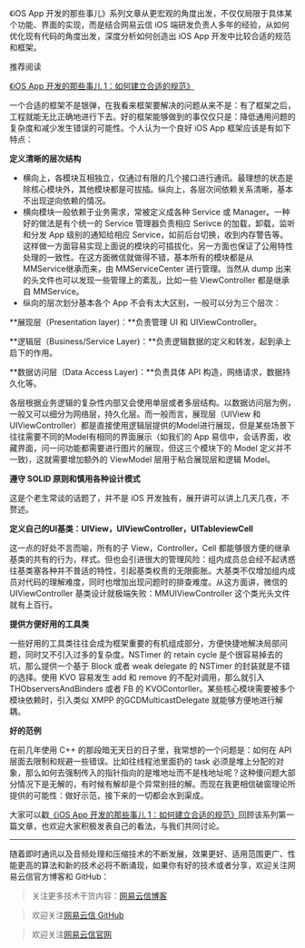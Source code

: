 《iOS App 开发的那些事儿》系列文章从更宏观的角度出发，不仅仅局限于具体某个功能、界面的实现，而是结合网易云信 iOS 端研发负责人多年的经验，从如何优化现有代码的角度出发，深度分析如何创造出 iOS App 开发中比较合适的规范和框架。 

推荐阅读

[《iOS App 开发的那些事儿 1：如何建立合适的规范》][1]

一个合适的框架不是银弹，在我看来框架要解决的问题从来不是：有了框架之后，工程就能无比正确地进行下去。好的框架能够做到的事仅仅只是：降低通用问题的复杂度和减少发生错误的可能性。个人认为一个良好 iOS App 框架应该是有如下特点：

**定义清晰的层次结构**

 - 横向上，各模块互相独立，仅通过有限的几个接口进行通讯。最理想的状态是除核心模块外，其他模块都是可拔插。纵向上，各层次间依赖关系清晰，基本不出现逆向依赖的情况。
 - 横向模块一般依赖于业务需求，常被定义成各种 Service 或 Manager。一种好的做法是有个统一的 Service 管理器负责相应 Serivce 的加载，卸载，监听和分发 App 级别的通知给相应 Service，如前后台切换，收到内存警告等。这样做一方面容易实现上面说的模块的可插拔化，另一方面也保证了公用特性处理的一致性。在这方面微信就做得不错，基本所有的模块都是从MMService继承而来，由 MMServiceCenter 进行管理。当然从 dump 出来的头文件也可以发现一些管理上的紊乱，比如一些 ViewController 都是继承自 MMService。
 - 纵向的层次划分基本各个 App 不会有太大区别，一般可以分为三个层次：

**展现层（Presentation layer)：**负责管理 UI 和 UIViewController。

**逻辑层（Business/Service Layer)：**负责逻辑数据的定义和转发，起到承上启下的作用。

**数据访问层（Data Access Layer)：**负责具体 API 构造，网络请求，数据持久化等。

各层根据业务逻辑的复杂性内部又会使用单层或者多层结构。以数据访问层为例，一般又可以细分为网络层，持久化层。而一般而言，展现层（UIView 和 UIViewController）都是直接使用逻辑层提供的Model进行展现，但是某些场景下往往需要不同的Model有相同的界面展示（如我们的 App 易信中，会话界面，收藏界面，问一问功能都需要进行图片的展现，但这三个模块下的 Model 定义并不一致)，这就需要增加额外的 ViewModel 层用于粘合展现层和逻辑 Model。

**遵守 SOLID 原则和慎用各种设计模式**

这是个老生常谈的话题了，并不是 iOS 开发独有，展开讲可以讲上几天几夜，不赘述。

**定义自己的UI基类：UIView，UIViewController，UITableviewCell**

这一点的好处不言而喻，所有的子 View，Controller，Cell 都能够很方便的继承基类的共有的行为，样式。但也会引进很大的管理风险：组内成员总会经不起诱惑往基类塞各种并不普适的特性，引起基类权责的无限膨胀。大基类不仅增加组内成员对代码的理解难度，同时也增加出现问题时的排查难度。从这方面讲，微信的 UIViewController 基类设计就极端失败：MMUIViewController 这个类光头文件就有上百行。

**提供方便好用的工具类**

一些好用的工具类往往会成为框架重要的有机组成部分，方便快捷地解决局部问题，同时又不引入过多的复杂度。NSTimer 的 retain cycle 是个很容易掉去的坑，那么提供一个基于 Block 或者 weak delegate 的 NSTimer 的封装就是不错的选择。使用 KVO 容易发生 add 和 remove 的不配对调用，那么就引入THObserversAndBinders 或者 FB 的 KVOContorller。某些核心模块需要被多个模块依赖时，引入类似 XMPP 的GCDMulticastDelegate 就能够方便地进行解耦。

**好的范例**

在前几年使用 C++ 的那段暗无天日的日子里，我常想的一个问题是：如何在 API 层面去限制和规避一些错误。比如往线程池里面扔的 task 必须是堆上分配的对象，那么如何去强制传入的指针指向的是堆地址而不是栈地址呢？这种傻问题大部分情况下是无解的，有时候有解却是个异常别扭的解。而现在我更相信破窗理论所提供的可能性：做好示范，接下来的一切都会水到渠成。

大家可以戳[《iOS App 开发的那些事儿 1：如何建立合适的规范》][2]回顾该系列第一篇文章，也欢迎大家积极发表自己的看法，与我们共同讨论。

----------
随着即时通讯以及音频处理和压缩技术的不断发展，效果更好、适用范围更广、性能更高的算法和新的技术必将不断涌现，如果你有好的技术或者分享，欢迎关注网易云信官方博客和 GitHub：

> 关注更多技术干货内容：[网易云信博客][3]

> 欢迎关注[网易云信 GitHub][4]

> 欢迎关注[网易云信官网][5]


  [1]: https://github.com/netease-im/dev-blog/blob/master/iOS%20App%20开发的那些事儿%201:如何建立合适的规范.md
  [2]: https://github.com/netease-im/dev-blog/blob/master/iOS%20App%20开发的那些事儿%201:如何建立合适的规范.md
  [3]: https://yunxin.163.com/dev-blog
  [4]: https://github.com/netease-im
  [5]: https://yunxin.163.com/

